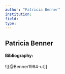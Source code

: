 ```yaml
---
author: "Patricia Benner"
institution:
field:
type:
---
```


## Patricia Benner
#### Bibliography:

![[@Benner1984-ut]]